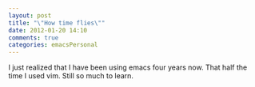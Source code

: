 ```yaml
---
layout: post
title: "\"How time flies\""
date: 2012-01-20 14:10
comments: true
categories: emacsPersonal
---
```

I just realized that I have been using emacs four years now. That half the time I used vim. Still so much to learn.
